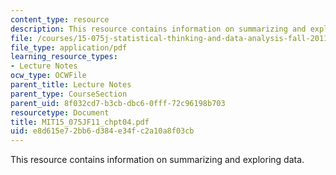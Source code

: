 ```yaml
---
content_type: resource
description: This resource contains information on summarizing and exploring data.
file: /courses/15-075j-statistical-thinking-and-data-analysis-fall-2011/e8d615e72bb6d384e34fc2a10a8f03cb_MIT15_075JF11_chpt04.pdf
file_type: application/pdf
learning_resource_types:
- Lecture Notes
ocw_type: OCWFile
parent_title: Lecture Notes
parent_type: CourseSection
parent_uid: 8f032cd7-b3cb-dbc6-0fff-72c96198b703
resourcetype: Document
title: MIT15_075JF11_chpt04.pdf
uid: e8d615e7-2bb6-d384-e34f-c2a10a8f03cb
---
```

This resource contains information on summarizing and exploring data.

